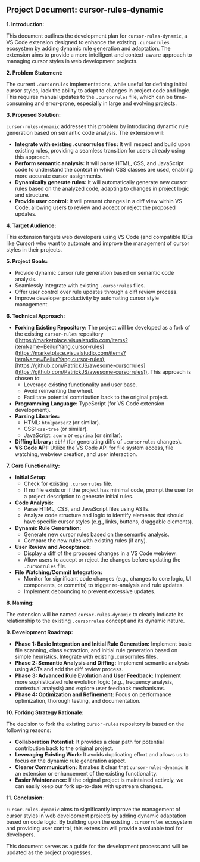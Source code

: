 ## Project Document: cursor-rules-dynamic

**1. Introduction:**

This document outlines the development plan for `cursor-rules-dynamic`, a VS Code extension designed to enhance the existing `.cursorrules` ecosystem by adding dynamic rule generation and adaptation. The extension aims to provide a more intelligent and context-aware approach to managing cursor styles in web development projects.

**2. Problem Statement:**

The current `.cursorrules` implementations, while useful for defining initial cursor styles, lack the ability to adapt to changes in project code and logic. This requires manual updates to the `.cursorrules` file, which can be time-consuming and error-prone, especially in large and evolving projects.

**3. Proposed Solution:**

`cursor-rules-dynamic` addresses this problem by introducing dynamic rule generation based on semantic code analysis. The extension will:

*   **Integrate with existing .cursorrules files:** It will respect and build upon existing rules, providing a seamless transition for users already using this approach.
*   **Perform semantic analysis:** It will parse HTML, CSS, and JavaScript code to understand the context in which CSS classes are used, enabling more accurate cursor assignments.
*   **Dynamically generate rules:** It will automatically generate new cursor rules based on the analyzed code, adapting to changes in project logic and structure.
*   **Provide user control:** It will present changes in a diff view within VS Code, allowing users to review and accept or reject the proposed updates.

**4. Target Audience:**

This extension targets web developers using VS Code (and compatible IDEs like Cursor) who want to automate and improve the management of cursor styles in their projects.

**5. Project Goals:**

*   Provide dynamic cursor rule generation based on semantic code analysis.
*   Seamlessly integrate with existing `.cursorrules` files.
*   Offer user control over rule updates through a diff review process.
*   Improve developer productivity by automating cursor style management.

**6. Technical Approach:**

*   **Forking Existing Repository:** The project will be developed as a fork of the existing `cursor-rules` repository ([https://marketplace.visualstudio.com/items?itemName=BeilunYang.cursor-rules](https://marketplace.visualstudio.com/items?itemName=BeilunYang.cursor-rules), [https://github.com/PatrickJS/awesome-cursorrules](https://github.com/PatrickJS/awesome-cursorrules)). This approach is chosen to:
    *   Leverage existing functionality and user base.
    *   Avoid reinventing the wheel.
    *   Facilitate potential contribution back to the original project.
*   **Programming Language:** TypeScript (for VS Code extension development).
*   **Parsing Libraries:**
    *   HTML: `htmlparser2` (or similar).
    *   CSS: `css-tree` (or similar).
    *   JavaScript: `acorn` or `esprima` (or similar).
*   **Diffing Library:** `diff` (for generating diffs of `.cursorrules` changes).
*   **VS Code API:** Utilize the VS Code API for file system access, file watching, webview creation, and user interaction.

**7. Core Functionality:**

*   **Initial Setup:**
    *   Check for existing `.cursorrules` file.
    *   If no file exists or if the project has minimal code, prompt the user for a project description to generate initial rules.
*   **Code Analysis:**
    *   Parse HTML, CSS, and JavaScript files using ASTs.
    *   Analyze code structure and logic to identify elements that should have specific cursor styles (e.g., links, buttons, draggable elements).
*   **Dynamic Rule Generation:**
    *   Generate new cursor rules based on the semantic analysis.
    *   Compare the new rules with existing rules (if any).
*   **User Review and Acceptance:**
    *   Display a diff of the proposed changes in a VS Code webview.
    *   Allow users to accept or reject the changes before updating the `.cursorrules` file.
*   **File Watching/Commit Integration:**
    *   Monitor for significant code changes (e.g., changes to core logic, UI components, or commits) to trigger re-analysis and rule updates.
    *   Implement debouncing to prevent excessive updates.

**8. Naming:**

The extension will be named `cursor-rules-dynamic` to clearly indicate its relationship to the existing `.cursorrules` concept and its dynamic nature.

**9. Development Roadmap:**

*   **Phase 1: Basic Integration and Initial Rule Generation:** Implement basic file scanning, class extraction, and initial rule generation based on simple heuristics. Integrate with existing .cursorrules files.
*   **Phase 2: Semantic Analysis and Diffing:** Implement semantic analysis using ASTs and add the diff review process.
*   **Phase 3: Advanced Rule Evolution and User Feedback:** Implement more sophisticated rule evolution logic (e.g., frequency analysis, contextual analysis) and explore user feedback mechanisms.
*   **Phase 4: Optimization and Refinement:** Focus on performance optimization, thorough testing, and documentation.

**10. Forking Strategy Rationale:**

The decision to fork the existing `cursor-rules` repository is based on the following reasons:

*   **Collaboration Potential:** It provides a clear path for potential contribution back to the original project.
*   **Leveraging Existing Work:** It avoids duplicating effort and allows us to focus on the dynamic rule generation aspect.
*   **Clearer Communication:** It makes it clear that `cursor-rules-dynamic` is an extension or enhancement of the existing functionality.
*   **Easier Maintenance:** If the original project is maintained actively, we can easily keep our fork up-to-date with upstream changes.

**11. Conclusion:**

`cursor-rules-dynamic` aims to significantly improve the management of cursor styles in web development projects by adding dynamic adaptation based on code logic. By building upon the existing `.cursorrules` ecosystem and providing user control, this extension will provide a valuable tool for developers.

This document serves as a guide for the development process and will be updated as the project progresses.
